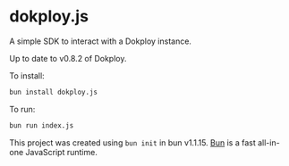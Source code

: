 # dokploy.js
A simple SDK to interact with a Dokploy instance.

Up to date to v0.8.2 of Dokploy.

To install:

```bash
bun install dokploy.js
```

To run:

```bash
bun run index.js
```

This project was created using `bun init` in bun v1.1.15. [Bun](https://bun.sh) is a fast all-in-one JavaScript runtime.
